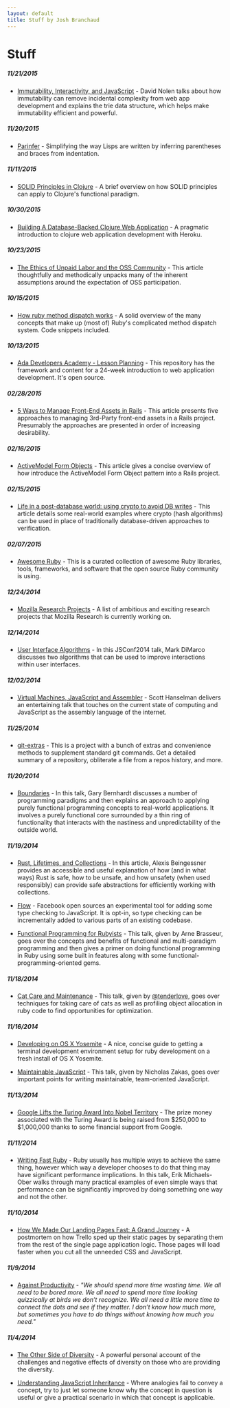 ```yaml
---
layout: default
title: Stuff by Josh Branchaud
---
```


# Stuff

##### 11/21/2015

- [Immutability, Interactivity, and JavaScript](https://www.youtube.com/watch?v=mS264h8KGwk)
  \- David Nolen talks about how immutability can remove incidental
  complexity from web app development and explains the trie data structure,
  which helps make immutability efficient and powerful.

##### 11/20/2015

- [Parinfer](https://shaunlebron.github.io/parinfer/)
  \- Simplifying the way Lisps are written by inferring parentheses and
  braces from indentation.

##### 11/11/2015

- [SOLID Principles in Clojure](http://www.lispcast.com/solid-principles-in-clojure)
  \- A brief overview on how SOLID principles can apply to Clojure's
  functional paradigm.

##### 10/30/2015

- [Building A Database-Backed Clojure Web Application](https://devcenter.heroku.com/articles/clojure-web-application)
  \- A pragmatic introduction to clojure web application development with
  Heroku.

##### 10/23/2015

- [The Ethics of Unpaid Labor and the OSS Community](http://www.ashedryden.com/blog/the-ethics-of-unpaid-labor-and-the-oss-community)
  \- This article thoughtfully and methodically unpacks many of the inherent
  assumptions around the expectation of OSS participation.

##### 10/15/2015

- [How ruby method dispatch works](https://blog.jcoglan.com/2013/05/08/how-ruby-method-dispatch-works/)
  \- A solid overview of the many concepts that make up (most of) Ruby's
  complicated method dispatch system. Code snippets included.

##### 10/13/2015

- [Ada Developers Academy - Lesson Planning](https://github.com/Ada-Developers-Academy/LessonPlanning)
  \- This repository has the framework and content for a 24-week
  introduction to web application development. It's open source.

##### 02/28/2015

- [5 Ways to Manage Front-End Assets in Rails](http://www.codefellows.org/blog/5-ways-to-manage-front-end-assets-in-rails)
  \- This article presents five approaches to managing 3rd-Party front-end
  assets in a Rails project. Presumably the approaches are presented in
  order of increasing desirability.

##### 02/16/2015

- [ActiveModel Form Objects](http://robots.thoughtbot.com/activemodel-form-objects)
  \- This article gives a concise overview of how introduce the ActiveModel
  Form Object pattern into a Rails project.

##### 02/15/2015

- [Life in a post-database world: using crypto to avoid DB writes](https://neosmart.net/blog/2015/using-hmac-signatures-to-avoid-database-writes/)
  \- This article details some real-world examples where crypto (hash
  algorithms) can be used in place of traditionally database-driven
  approaches to verification.

##### 02/07/2015

- [Awesome Ruby](https://github.com/markets/awesome-ruby)
  \- This is a curated collection of awesome Ruby libraries, tools,
  frameworks, and software that the open source Ruby community is using.

##### 12/24/2014

- [Mozilla Research Projects](https://www.mozilla.org/en-US/research/projects/)
  \- A list of ambitious and exciting research projects that Mozilla
  Research is currently working on.

##### 12/14/2014

- [User Interface Algorithms](https://www.youtube.com/watch?v=90NsjKvz9Ns)
  \- In this JSConf2014 talk, Mark DiMarco discusses two algorithms that
  can be used to improve interactions within user interfaces.

##### 12/02/2014

- [Virtual Machines, JavaScript and Assembler](https://www.youtube.com/watch?v=UzyoT4DziQ4)
  \- Scott Hanselman delivers an entertaining talk that touches on the
  current state of computing and JavaScript as the assembly language of the
  internet.

##### 11/25/2014

- [git-extras](https://github.com/tj/git-extras)
  \- This is a project with a bunch of extras and convenience methods to
  supplement standard git commands. Get a detailed summary of a repository,
  obliterate a file from a repos history, and more.

##### 11/20/2014

- [Boundaries](https://www.youtube.com/watch?v=yTkzNHF6rMs)
  \- In this talk, Gary Bernhardt discusses a number of programming
  paradigms and then explains an approach to applying purely functional
  programming concepts to real-world applications. It involves a purely
  functional core surrounded by a thin ring of functionality that interacts
  with the nastiness and unpredictability of the outside world.

##### 11/19/2014

- [Rust, Lifetimes, and Collections](http://cglab.ca/~abeinges/blah/rust-lifetimes-and-collections/)
  \- In this article, Alexis Beingessner provides an accessible and useful
  explanation of how (and in what ways) Rust is safe, how to be unsafe, and
  how unsafety (when used responsibly) can provide safe abstractions for
  efficiently working with collections.

- [Flow](http://flowtype.org/)
  \- Facebook open sources an experimental tool for adding some type
  checking to JavaScript. It is opt-in, so type checking can be
  incrementally added to various parts of an existing codebase.

- [Functional Programming for Rubyists](https://www.youtube.com/watch?v=JcFmnF3BDIM)
  \- This talk, given by Arne Brasseur, goes over the concepts and benefits of
  functional and multi-paradigm programming and then gives a primer on doing
  functional programming in Ruby using some built in features along with some
  functional-programming-oriented gems.

##### 11/18/2014

- [Cat Care and Maintenance](https://www.youtube.com/watch?v=-D15q-_hdzs&feature=youtu.be&t=21m48s)
  \- This talk, given by [@tenderlove](https://twitter.com/tenderlove),
  goes over techniques for taking
  care of cats as well as profiling object allocation in ruby code to find
  opportunities for optimization.

##### 11/16/2014

- [Developing on OS X
Yosemite](http://fredkelly.net/articles/2014/10/19/developing_on_yosemite.html)
  \- A nice, concise guide to getting a terminal development environment
  setup for ruby development on a fresh install of OS X Yosemite.

- [Maintainable JavaScript](https://www.youtube.com/watch?v=c-kav7Tf834)
  \- This talk, given by Nicholas Zakas, goes over important points for
  writing maintainable, team-oriented JavaScript.

##### 11/13/2014

- [Google Lifts the Turing Award Into Nobel Territory](http://bits.blogs.nytimes.com/2014/11/13/google-lifts-the-turing-award-into-nobel-territory/?ref=technology&_r=0)
  \- The prize money associated with the Turing Award is being raised from
  $250,000 to $1,000,000 thanks to some financial support from Google.

##### 11/11/2014

- [Writing Fast Ruby](https://www.youtube.com/watch?v=fGFM_UrSp70)
  \- Ruby usually has multiple ways to achieve the same thing, however which
  way a developer chooses to do that thing may have significant performance
  implications. In this talk, Erik Michaels-Ober walks through many
  practical examples of even simple ways that performance can be
  significantly improved by doing something one way and not the other.

##### 11/10/2014

- [How We Made Our Landing Pages Fast: A Grand Journey](http://blog.trello.com/how-we-made-our-new-landing-pages-fast-a-grand-journey/?utm_source=facebook&utm_medium=post_111014&utm_campaign=landingpages)
  \- A postmortem on how Trello sped up their static pages by separating
  them from the rest of the single page application logic. Those pages will
  load faster when you cut all the unneeded CSS and JavaScript.

##### 11/9/2014

- [Against Productivity](https://medium.com/message/against-productivity-b19f56b67da6)
  \- *"We should spend more time wasting time. We all need to be bored more.
  We all need to spend more time looking quizzically at birds we don’t
  recognize. We all need a little more time to connect the dots and see if
  they matter. I don’t know how much more, but sometimes you have to do
  things without knowing how much you need."*

##### 11/4/2014

- [The Other Side of Diversity](https://medium.com/@ericajoy/the-other-side-of-diversity-1bb3de2f053e)
  \- A powerful personal account of the challenges and negative effects of
  diversity on those who are providing the diversity.

- [Understanding JavaScript Inheritance](https://alexsexton.com/blog/2013/04/understanding-javascript-inheritance/)
  \- Where analogies fail to convey a concept, try to just let someone know
  why the concept in question is useful or give a practical scenario in
  which that concept is applicable.
